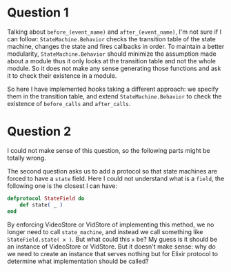 # Question 1

Talking about `before_(event_name)` and `after_(event_name)`,
I'm not sure if I can follow: `StateMachine.Behavior` checks the transition table
of the state machine, changes the state and fires callbacks in order.
To maintain a better modularity, `StateMachine.Behavior` should minimize the assumption
made about a module thus it only looks at the transition table and not the whole module.
So it does not make any sense generating those functions and ask it to check their existence
in a module.

So here I have implemented hooks taking a different approach:
we specify them in the transition table,
and extend `StateMachine.Behavior` to check the existence of `before_calls` and `after_calls`.

# Question 2

I could not make sense of this question, so the following parts might be totally wrong.

The second question asks us to add a protocol so that state machines are forced
to have a `state` field. Here I could not understand what is a `field`, the following one
is the closest I can have:

```elixir
defprotocol StateField do
    def state( _ )
end
```

By enforcing VideoStore or VidStore of implementing this method,
we no longer need to call `state_machine`, and instead we call something like
`StateField.state( x )`. But what could this `x` be?
My guess is it should be an instance of VideoStore or VidStore.
But it doesn't make sense: why do we need to create an instance that serves nothing
but for Elixir protocol to determine what implementation should be called?
